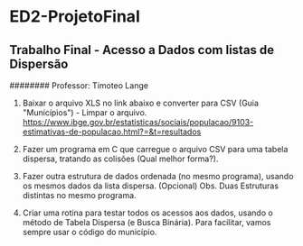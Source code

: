 # ED2-ProjetoFinal
## Trabalho Final - Acesso a Dados com listas de Dispersão 
######## Professor: Timoteo Lange

1. Baixar o arquivo XLS no link abaixo e converter para CSV (Guia "Municípios") - Limpar o arquivo. 
https://www.ibge.gov.br/estatisticas/sociais/populacao/9103-estimativas-de-populacao.html?=&t=resultados

2. Fazer um programa em C que carregue o arquivo CSV para uma tabela dispersa, tratando as colisões (Qual melhor forma?).

3. Fazer outra estrutura de dados ordenada (no mesmo programa), usando os mesmos dados da lista dispersa. (Opcional)
              Obs. Duas Estruturas distintas no mesmo programa.

4. Criar uma rotina para testar todos os acessos aos dados, usando o método de Tabela Dispersa (e Busca Binária). Para facilitar, vamos sempre usar o código do município.